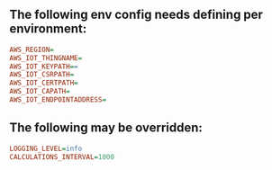 ## The following env config needs defining per environment:

```ini
AWS_REGION=
AWS_IOT_THINGNAME=
AWS_IOT_KEYPATH==
AWS_IOT_CSRPATH=
AWS_IOT_CERTPATH=
AWS_IOT_CAPATH=
AWS_IOT_ENDPOINTADDRESS=
```

## The following may be overridden:

```ini
LOGGING_LEVEL=info
CALCULATIONS_INTERVAL=1000
```
